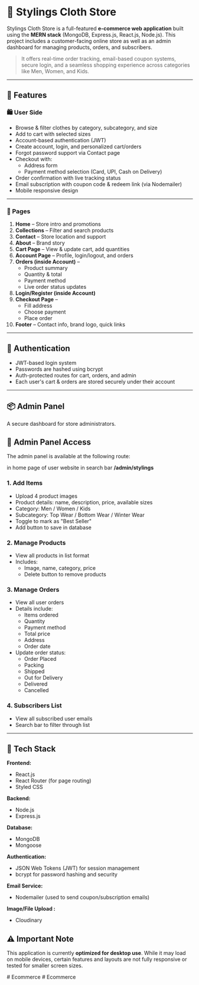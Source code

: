 # 👕 Stylings Cloth Store

Stylings Cloth Store is a full-featured **e-commerce web application** built using the **MERN stack** (MongoDB, Express.js, React.js, Node.js). This project includes a customer-facing online store as well as an admin dashboard for managing products, orders, and subscribers.

> It offers real-time order tracking, email-based coupon systems, secure login, and a seamless shopping experience across categories like Men, Women, and Kids.

---

## 🌟 Features

### 🛍️ User Side

- Browse & filter clothes by category, subcategory, and size
- Add to cart with selected sizes
- Account-based authentication (JWT)
- Create account, login, and personalized cart/orders
- Forgot password support via Contact page
- Checkout with:
  - Address form
  - Payment method selection (Card, UPI, Cash on Delivery)
- Order confirmation with live tracking status
- Email subscription with coupon code & redeem link (via Nodemailer)
- Mobile responsive design

---

### 📄 Pages

1. **Home** – Store intro and promotions  
2. **Collections** – Filter and search products  
3. **Contact** – Store location and support  
4. **About** – Brand story   
5. **Cart Page** – View & update cart, add quantities  
6. **Account Page** – Profile, login/logout, and orders  
7. **Orders (inside Account)** –  
   - Product summary  
   - Quantity & total  
   - Payment method  
   - Live order status updates  
8. **Login/Register (inside Account)**  
9. **Checkout Page** –  
   - Fill address  
   - Choose payment  
   - Place order  
10. **Footer** – Contact info, brand logo, quick links

---

## 🔐 Authentication

- JWT-based login system
- Passwords are hashed using bcrypt
- Auth-protected routes for cart, orders, and admin
- Each user's cart & orders are stored securely under their account

---




## 📦 Admin Panel

A secure dashboard for store administrators.
## 🔐 Admin Panel Access

The admin panel is available at the following route:

in home page of user website in search bar  **/admin/stylings**

### 1. Add Items
- Upload 4 product images
- Product details: name, description, price, available sizes
- Category: Men / Women / Kids
- Subcategory: Top Wear / Bottom Wear / Winter Wear
- Toggle to mark as "Best Seller"
- Add button to save in database

### 2. Manage Products
- View all products in list format
- Includes:
  - Image, name, category, price
  - Delete button to remove products

### 3. Manage Orders
- View all user orders
- Details include:
  - Items ordered
  - Quantity
  - Payment method
  - Total price
  - Address
  - Order date
- Update order status:
  - Order Placed
  - Packing
  - Shipped
  - Out for Delivery
  - Delivered
  - Cancelled

### 4. Subscribers List
- View all subscribed user emails
- Search bar to filter through list

---

## 🧰 Tech Stack

**Frontend:**
- React.js
- React Router (for page routing)
- Styled CSS 

**Backend:**
- Node.js
- Express.js

**Database:**
- MongoDB
- Mongoose

**Authentication:**
- JSON Web Tokens (JWT) for session management
- bcrypt for password hashing and security

**Email Service:**
- Nodemailer (used to send coupon/subscription emails)

**Image/File Upload :**
- Cloudinary

## ⚠️ Important Note

This application is currently **optimized for desktop use**. While it may load on mobile devices, certain features and layouts are not fully responsive or tested for smaller screen sizes.


#   E c o m m e r c e 
 
 #   E c o m m e r c e 
 
 
